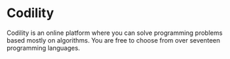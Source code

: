 # Codility
Codility is an online platform where you can solve programming problems based mostly on algorithms. You are free to choose from over seventeen programming languages.
